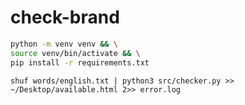 # check-brand

```bash
python -m venv venv && \
source venv/bin/activate && \
pip install -r requirements.txt  
```

`shuf words/english.txt | python3 src/checker.py >> ~/Desktop/available.html 2>> error.log`
